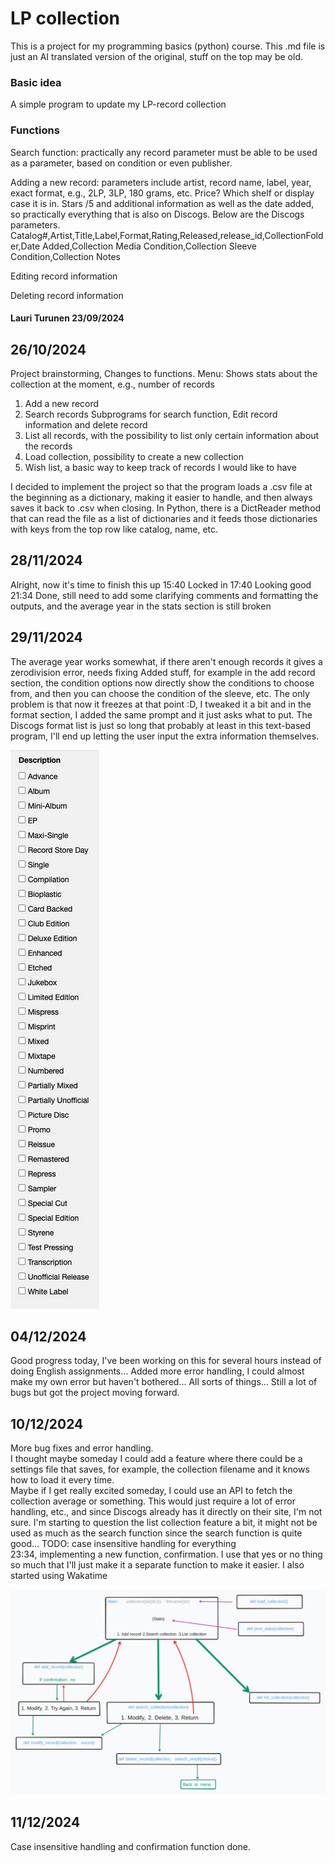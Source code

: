 # LP collection
This is a project for my programming basics (python) course.
This .md file is just an AI translated version of the original, stuff on the top may be old.

### Basic idea
A simple program to update my LP-record collection

### Functions

Search function: practically any record parameter must be able to be used as a parameter, based on condition or even publisher.

Adding a new record: parameters include artist, record name, label, year, exact format, e.g., 2LP, 3LP, 180 grams, etc. Price? Which shelf or display case it is in.
Stars /5 and additional information as well as the date added, so practically everything that is also on Discogs. Below are the Discogs parameters.
Catalog#,Artist,Title,Label,Format,Rating,Released,release_id,CollectionFolder,Date Added,Collection Media Condition,Collection Sleeve Condition,Collection Notes

Editing record information

Deleting record information

#### Lauri Turunen 23/09/2024


## 26/10/2024 

Project brainstorming,
Changes to functions.
Menu: Shows stats about the collection at the moment, e.g., number of records
1. Add a new record
2. Search records
    Subprograms for search function, Edit record information and delete record
3. List all records, with the possibility to list only certain information about the records
4. Load collection, possibility to create a new collection
5. Wish list, a basic way to keep track of records I would like to have

I decided to implement the project so that the program loads a .csv file at the beginning as a dictionary, making it easier to handle, and then always saves it back to .csv when closing. In Python, there is a DictReader method that can read the file as a list of dictionaries and it feeds those dictionaries with keys from the top row like catalog, name, etc.

## 28/11/2024
Alright, now it's time to finish this up
15:40 Locked in
17:40 Looking good
21:34 Done, still need to add some clarifying comments and formatting the outputs, and the average year in the stats section is still broken

## 29/11/2024
The average year works somewhat, if there aren't enough records it gives a zerodivision error, needs fixing
Added stuff, for example in the add record section, the condition options now directly show the conditions to choose from, and then you can choose the condition of the sleeve, etc.
The only problem is that now it freezes at that point :D, I tweaked it a bit and in the format section, I added the same prompt and it just asks what to put.
The Discogs format list is just so long that probably at least in this text-based program, I'll end up letting the user input the extra information themselves.

![Format list](/Dokumentaatio/image.png)

## 04/12/2024
Good progress today, I've been working on this for several hours instead of doing English assignments...
Added more error handling, I could almost make my own error but haven't bothered...
All sorts of things...
Still a lot of bugs but got the project moving forward.

## 10/12/2024
More bug fixes and error handling.  
I thought maybe someday I could add a feature where there could be a settings file that saves, for example, the collection filename and it knows how to load it every time.  
Maybe if I get really excited someday, I could use an API to fetch the collection average or something. This would just require a lot of error handling, etc., and since Discogs already has it directly on their site, I'm not sure.
I'm starting to question the list collection feature a bit, it might not be used as much as the search function since the search function is quite good...
TODO: case insensitive handling for everything  
23:34, implementing a new function, confirmation. I use that yes or no thing so much that I'll just make it a separate function to make it easier.
I also started using Wakatime

![Flowchart](/Dokumentaatio/flowchart.png)

## 11/12/2024
Case insensitive handling and confirmation function done.
